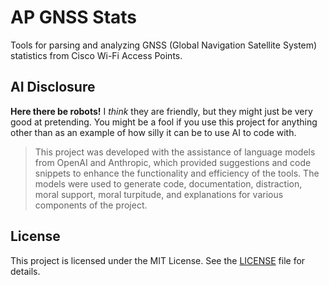 # AP GNSS Stats

Tools for parsing and analyzing GNSS (Global Navigation Satellite System) statistics from Cisco Wi-Fi Access Points.

## AI Disclosure

**Here there be robots!** I *think* they are friendly, but they might just be very good at pretending. You might be a fool if you use this project for anything other than as an example of how silly it can be to use AI to code with.

> This project was developed with the assistance of language models from OpenAI and Anthropic, which provided suggestions and code snippets to enhance the functionality and efficiency of the tools. The models were used to generate code, documentation, distraction, moral support, moral turpitude, and explanations for various components of the project.

## License

This project is licensed under the MIT License. See the [LICENSE](LICENSE) file for details.

